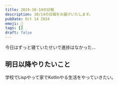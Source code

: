 ```yaml
---
title: 2024-10-14の日報
description: 10/14の日報をお届けいたします。
pubDate: Oct 14 2024
emoji: 🦊
tags: []
draft: false
---
```


今日はずっと寝ていたせいで進捗はなかった...

## 明日以降やりたいこと

学校でLispやって家でKotlinやる生活をやっていきたい。
